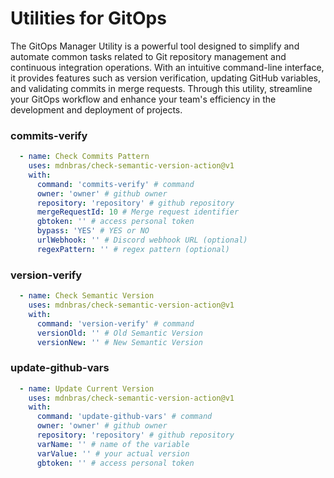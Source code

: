 # Utilities for GitOps

The GitOps Manager Utility is a powerful tool designed to simplify and automate common tasks related to Git repository management and continuous integration operations. With an intuitive command-line interface, it provides features such as version verification, updating GitHub variables, and validating commits in merge requests. Through this utility, streamline your GitOps workflow and enhance your team's efficiency in the development and deployment of projects.

### commits-verify

```yaml
  - name: Check Commits Pattern
    uses: mdnbras/check-semantic-version-action@v1
    with:
      command: 'commits-verify' # command
      owner: 'owner' # github owner
      repository: 'repository' # github repository
      mergeRequestId: 10 # Merge request identifier
      gbtoken: '' # access personal token
      bypass: 'YES' # YES or NO
      urlWebhook: '' # Discord webhook URL (optional)
      regexPattern: '' # regex pattern (optional)
```

### version-verify

```yaml
  - name: Check Semantic Version
    uses: mdnbras/check-semantic-version-action@v1
    with:
      command: 'version-verify' # command
      versionOld: '' # Old Semantic Version
      versionNew: '' # New Semantic Version
```

### update-github-vars

```yaml
  - name: Update Current Version
    uses: mdnbras/check-semantic-version-action@v1
    with:
      command: 'update-github-vars' # command
      owner: 'owner' # github owner
      repository: 'repository' # github repository
      varName: '' # name of the variable
      varValue: '' # your actual version
      gbtoken: '' # access personal token
```
